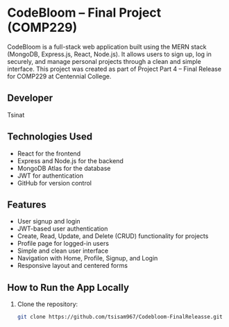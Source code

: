 # CodeBloom – Final Project (COMP229)

CodeBloom is a full-stack web application built using the MERN stack (MongoDB, Express.js, React, Node.js). It allows users to sign up, log in securely, and manage personal projects through a clean and simple interface. This project was created as part of Project Part 4 – Final Release for COMP229 at Centennial College.

## Developer
Tsinat

## Technologies Used
- React for the frontend
- Express and Node.js for the backend
- MongoDB Atlas for the database
- JWT for authentication
- GitHub for version control

## Features
- User signup and login
- JWT-based user authentication
- Create, Read, Update, and Delete (CRUD) functionality for projects
- Profile page for logged-in users
- Simple and clean user interface
- Navigation with Home, Profile, Signup, and Login
- Responsive layout and centered forms

## How to Run the App Locally

1. Clone the repository:
   ```bash
   git clone https://github.com/tsisam967/Codebloom-FinalReleasse.git
